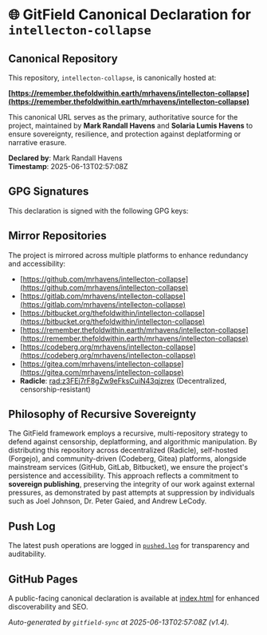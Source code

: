 # 🌐 GitField Canonical Declaration for `intellecton-collapse`

## Canonical Repository

This repository, `intellecton-collapse`, is canonically hosted at:

**[https://remember.thefoldwithin.earth/mrhavens/intellecton-collapse](https://remember.thefoldwithin.earth/mrhavens/intellecton-collapse)**

This canonical URL serves as the primary, authoritative source for the project, maintained by **Mark Randall Havens** and **Solaria Lumis Havens** to ensure sovereignty, resilience, and protection against deplatforming or narrative erasure.

**Declared by**: Mark Randall Havens  
**Timestamp**: 2025-06-13T02:57:08Z

## GPG Signatures

This declaration is signed with the following GPG keys:



## Mirror Repositories

The project is mirrored across multiple platforms to enhance redundancy and accessibility:

- [https://github.com/mrhavens/intellecton-collapse](https://github.com/mrhavens/intellecton-collapse)
- [https://gitlab.com/mrhavens/intellecton-collapse](https://gitlab.com/mrhavens/intellecton-collapse)
- [https://bitbucket.org/thefoldwithin/intellecton-collapse](https://bitbucket.org/thefoldwithin/intellecton-collapse)
- [https://remember.thefoldwithin.earth/mrhavens/intellecton-collapse](https://remember.thefoldwithin.earth/mrhavens/intellecton-collapse)
- [https://codeberg.org/mrhavens/intellecton-collapse](https://codeberg.org/mrhavens/intellecton-collapse)
- [https://gitea.com/mrhavens/intellecton-collapse](https://gitea.com/mrhavens/intellecton-collapse)
- **Radicle**: [rad:z3FEj7rF8gZw9eFksCuiN43qjzrex](https://app.radicle.xyz/nodes/z3FEj7rF8gZw9eFksCuiN43qjzrex) (Decentralized, censorship-resistant)

## Philosophy of Recursive Sovereignty

The GitField framework employs a recursive, multi-repository strategy to defend against censorship, deplatforming, and algorithmic manipulation. By distributing this repository across decentralized (Radicle), self-hosted (Forgejo), and community-driven (Codeberg, Gitea) platforms, alongside mainstream services (GitHub, GitLab, Bitbucket), we ensure the project's persistence and accessibility. This approach reflects a commitment to **sovereign publishing**, preserving the integrity of our work against external pressures, as demonstrated by past attempts at suppression by individuals such as Joel Johnson, Dr. Peter Gaied, and Andrew LeCody.

## Push Log

The latest push operations are logged in [`pushed.log`](./pushed.log) for transparency and auditability.

## GitHub Pages

A public-facing canonical declaration is available at [index.html](./index.html) for enhanced discoverability and SEO.

_Auto-generated by `gitfield-sync` at 2025-06-13T02:57:08Z (v1.4)._
